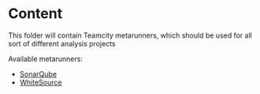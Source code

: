 # Content

This folder will contain Teamcity metarunners, which should be used for all sort of different analysis projects

Available metarunners:

- [SonarQube](./SonarQube)
- [WhiteSource](./WhiteSource)